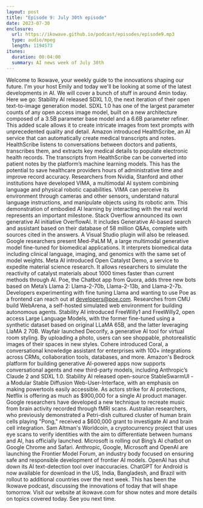 ```yaml
---
layout: post
title: "Episode 9: July 30th episode"
date: 2023-07-30
enclosure:
  url: https://ikowave.github.io/podcast/episodes/episode9.mp3
  type: audio/mpeg
  length: 1194573
itunes:
  duration: 00:04:00
  summary: AI news week of July 30th
---
```

Welcome to Ikowave, your weekly guide to the innovations shaping our future. I'm your host Emily and today we'll be looking at some of the latest developments in AI.
We will cover a bunch of stuff in around 4min today. Here we go:
Stability AI released SDXL 1.0, the next iteration of their open text-to-image generation model. SDXL 1.0 has one of the largest parameter counts of any open access image model, built on a new architecture composed of a 3.5B parameter base model and a 6.6B parameter refiner. This added scale allows it to create intricate images from text prompts with unprecedented quality and detail.
Amazon introduced HealthScribe, an AI service that can automatically create medical transcripts and notes. HealthScribe listens to conversations between doctors and patients, transcribes them, and extracts key medical details to populate electronic health records. The transcripts from HealthScribe can be converted into patient notes by the platform’s machine learning models. This has the potential to save healthcare providers hours of administrative time and improve record accuracy.
Researchers from Nvidia, Stanford and other institutions have developed VIMA, a multimodal AI system combining language and physical robotic capabilities. VIMA can perceive its environment through cameras and other sensors, understand natural language instructions, and manipulate objects using its robotic arm. This demonstration of embodied AI learning by interacting with the real world represents an important milestone.
Stack Overflow announced its own generative AI initiative OverflowAI. It includes Generative AI-based search and assistant based on their database of 58 million Q&As, complete with sources cited in the answers. A Visual Studio plugin will also be released. 
Google researchers present Med-PaLM M, a large multimodal generative model fine-tuned for biomedical applications. It interprets biomedical data including clinical language, imaging, and genomics with the same set of model weights.
Meta AI introduced Open Catalyst Demo, a service to expedite material science research. It allows researchers to simulate the reactivity of catalyst materials about 1000 times faster than current methods through AI.
Poe, the Chatbot app from Quora, adds three new bots based on Meta’s Llama 2: Llama-2-70b, Llama-2-13b, and Llama-2-7b. Developers experimenting with fine tuning Llama and wanting to use Poe as a frontend can reach out at developers@poe.com.
Researches from CMU build WebArena, a self-hosted simulated web environment for building autonomous agents. 
Stability AI introduced FreeWilly1 and FreeWilly2, open access Large Language Models, with the former fine-tuned using a synthetic dataset based on original LLaMA 65B, and the latter leveraging LlaMA 2 70B.
Wayfair launched Decorify, a generative AI tool for virtual room styling. By uploading a photo, users can see shoppable, photorealistic images of their spaces in new styles.
Cohere introduced Coral, a conversational knowledge assistant for enterprises with 100+ integrations across CRMs, collaboration tools, databases, and more.
Amazon's Bedrock platform for building generative AI-powered apps now supports conversational agents and new third-party models, including Anthropic’s Claude 2 and SDXL 1.0.
Stability AI released open-source StableSwarmUI - a Modular Stable Diffusion Web-User-Interface, with an emphasis on making powertools easily accessible.
As actors strike for AI protections, Netflix is offering as much as $900,000 for a single AI product manager. 
Google researchers have developed a new technique to recreate music from brain activity recorded through fMRI scans.
Australian researchers, who previously demonstrated a Petri-dish cultured cluster of human brain cells playing "Pong," received a $600,000 grant to investigate AI and brain cell integration.
Sam Altman's Worldcoin, a cryptocurrency project that uses eye scans to verify identities with the aim to differentiate between humans and AI, has officially launched.
Microsoft is rolling out Bing’s AI chatbot on Google Chrome and Safari. 
Anthropic, Google, Microsoft and OpenAI are launching the Frontier Model Forum, an industry body focused on ensuring safe and responsible development of frontier AI models.
OpenAI has shut down its AI text-detection tool over inaccuracies. 
ChatGPT for Android is now available for download in the US, India, Bangladesh, and Brazil with rollout to additional countries over the next week.
This has been the Ikowave podcast, discussing the innovations of today that will shape tomorrow. Visit our website at ikowave.com for show notes and more details on topics covered today. See you next time.
